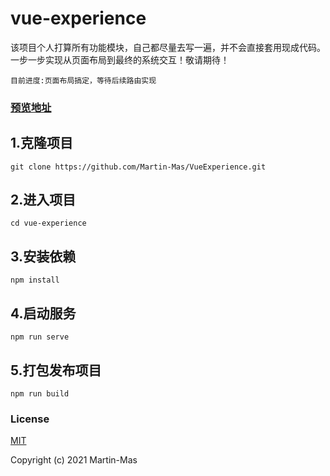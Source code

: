 # vue-experience
该项目个人打算所有功能模块，自己都尽量去写一遍，并不会直接套用现成代码。一步一步实现从页面布局到最终的系统交互！敬请期待！
```
目前进度:页面布局搞定，等待后续路由实现
```

### [预览地址](https://learningwhy.today)

## 1.克隆项目
```
git clone https://github.com/Martin-Mas/VueExperience.git
```

## 2.进入项目
```
cd vue-experience
```

## 3.安装依赖
```
npm install
```

## 4.启动服务
```
npm run serve
```

## 5.打包发布项目
```
npm run build
```
### License
[MIT](https://opensource.org/licenses/MIT)

Copyright (c) 2021 Martin-Mas
